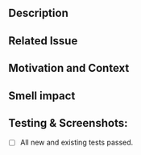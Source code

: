 <!--- Provide a general summary of your changes in the Title above -->

## Description
<!--- Describe your changes in detail -->

## Related Issue
<!--- This project only accepts pull requests related to open issues -->
<!--- Please link to the issue here: -->

## Motivation and Context
<!--- Why is this change required? What problem does it solve? -->
<!--- Describe the smell this addresses and the particular location the smell occurs -->
<!--- Provide a summary of the description in the issue, but don’t necessarily copy all the details over to the pull request. -->
<!--- Make sure to include enough information that people don’t have to click over the issue if they aren’t inclined. -->
<!--- You need to make sure the issue has the necessary detail. -->

## Smell impact
<!--- What smells does this reduce/eliminate? -->
<!--- What smells does this introduce/increase? -->
<!--- Were there old smells that you hadn’t noticed that this helps bring to your attention? -->

## Testing & Screenshots:
<!--- Screenshot of the code coverage report so we can track that over time. -->
<!--- Mention any new tests here as well. -->

- [ ] All new and existing tests passed.

